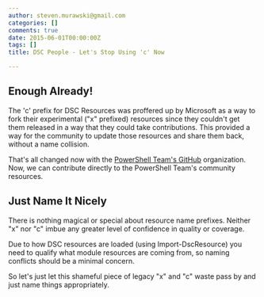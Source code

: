```yaml
---
author: steven.murawski@gmail.com
categories: []
comments: true
date: 2015-06-01T00:00:00Z
tags: []
title: DSC People - Let's Stop Using 'c' Now

---
```


## Enough Already!





The 'c' prefix for DSC Resources was proffered up by Microsoft as a way to fork their experimental ("x" prefixed) resources since they couldn't get them released in a way that they could take contributions.  This provided a way for the community to update those resources and share them back, without a name collision.




That's all changed now with the [PowerShell Team's GitHub](https://github.com/powershell) organization.  Now, we can contribute directly to the PowerShell Team's community resources.




## Just Name It Nicely





There is nothing magical or special about resource name prefixes.  Neither "x" nor "c" imbue any greater level of confidence in quality or coverage.




Due to how DSC resources are loaded (using Import-DscResource) you need to qualify what module resources are coming from, so naming conflicts should be a minimal concern.




So let's just let this shameful piece of legacy "x" and "c" waste pass by and just name things appropriately.


